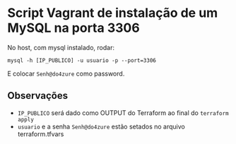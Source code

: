 # Script Vagrant de instalação de um MySQL na porta 3306
No host, com mysql instalado, rodar:
```
mysql -h [IP_PUBLICO] -u usuario -p --port=3306
```
E colocar `Senh@do4zure` como password.

## Observações

- `IP_PUBLICO` será dado como OUTPUT do Terraform ao final do `terraform apply`
- `usuario` e a senha `Senh@do4zure` estão setados no arquivo terraform.tfvars